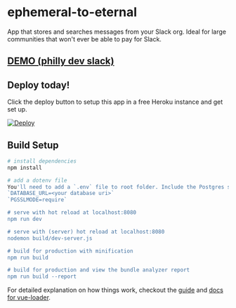 # ephemeral-to-eternal

App that stores and searches messages from your Slack org.
Ideal for large communities that won't ever be able to pay for Slack.

## [DEMO (philly dev slack)](https://phillydevslack.herokuapp.com/#/)

## Deploy today!
Click the deploy button to setup this app in a free Heroku instance and get set up.  

[![Deploy](https://www.herokucdn.com/deploy/button.png)](https://heroku.com/deploy)


## Build Setup

``` bash
# install dependencies
npm install

# add a dotenv file
You'll need to add a `.env` file to root folder. Include the Postgres settings as below:
`DATABASE_URL=<your database uri>`
`PGSSLMODE=require`

# serve with hot reload at localhost:8080
npm run dev

# serve with (server) hot reload at localhost:8080
nodemon build/dev-server.js

# build for production with minification
npm run build

# build for production and view the bundle analyzer report
npm run build --report
```

For detailed explanation on how things work, checkout the [guide](http://vuejs-templates.github.io/webpack/) and [docs for vue-loader](http://vuejs.github.io/vue-loader).
